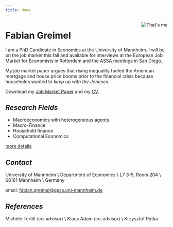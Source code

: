 ```yaml
---
title: Home
---
```


<img class="circular--square" src=/static/portrait.jpg style="max-width:35%;min-width:40px;float:right;" alt="That's me" />


# Fabian Greimel

I am a PhD Candidate in Economics at the University of Mannheim. I will be on the job market this fall and available for interviews at the European Job Market for Economists in Rotterdam and the ASSA meetings in San Diego.

My job market paper argues that rising inequality fueled the American mortgage and house price booms prior to the financial crisis because households wanted to _keep up with the Joneses_.

Download my [Job Market Paper](https://gitlab.com/drechsel-grau-greimel/public/builds/artifacts/master/raw/falling-behind/paper/falling-behind-paper.pdf?job=compile_pdf_slides) and my [CV](/static/CV.pdf).

## _Research Fields_

* Macroeconomics with heterogeneous agents
* Macro-Finance
* Household finance
* Computational Economics

 [more details](/research/)

## _Contact_

University of Mannheim \\
Department of Economics \\
L7 3-5, Room 204 \\
68161 Mannheim \\
Germany

email: fabian.greimel@gess.uni-mannheim.de

## _References_

Michèle Tertilt (co-advisor) \\
Klaus Adam (co-advisor) \\
Krzysztof Pytka
